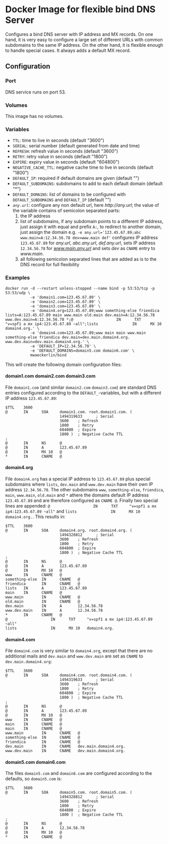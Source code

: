 # Docker Image for flexible bind DNS Server

Configures a bind DNS server with IP address and MX records. On one hand, it is very easy to configure a large set of different URLs with common subdomains to the same IP address. On the other hand, it is flexible enough to handle special cases. It always adds a default MX record.

## Configuration

### Port

DNS service runs on port 53.

### Volumes

This image has no volumes.

### Variables

- `TTL`: time to live in seconds (default "3600")
- `SERIAL`: serial number (default generated from date and time)
- `REFRESH`: refresh value in seconds (default "3600")
- `RETRY`: retry value in seconds (default "1800")
- `EXPIRE`: expiry value in seconds (default "604800")
- `NEGATIVE_CACHE_TTL`: negative cache time to live in seconds (default "1800")
- `DEFAULT_IP`: required if default domains are given (default "")
- `DEFAULT_SUBDOMAINS`: subdomains to add to each default domain (default "*")
- `DEFAULT_DOMAINS`: list of domains to be configured with `DEFAULT_SUBDOMAINS` and `DEFAULT_IP` (default "")
- _`any.url`_: configure any non default url, here _http://any.url_; the value of the variable contains of semicolon separated parts:
    1. the IP address
    2. list of subdomains, if any subdomain points to a different IP address, just assign it with equal and prefix `A:`, to redirect to another domain, just assign the domain e.g. `-e any.url='123.45.67.89;abc www.main=A:12.34.56.78 dev=www.main def'` configures IP address `123.45.67.89` for _any.url_, _abc.any.url_, _def.any.url_, sets IP address `12.34.56.78` for _www.main.any.url_ and sets _dev_ as `CNAME` entry to _www.main_.
    3. all following semicolon separated lines that are added as is to the DNS record for full flexibility

### Examples

    docker run -d --restart unless-stopped --name bind -p 53:53/tcp -p 53:53/udp \
               -e 'domain1.com=123.45.67.89' \
               -e 'domain2.com=123.45.67.89' \
               -e 'domain3.com=123.45.67.89' \
               -e 'domain4.org=123.45.67.89;www something-else friendica lists=A:123.45.67.89 main www.main old.main dev.main=A:12.34.56.78 www.dev.main=A:12.34.56.78 *;@                   IN      TXT     "v=spf1 a mx ip4:123.45.67.89 ~all";lists               IN      MX 10   domain4.org.' \
               -e 'domain4.com=123.45.67.89;www main main www.main something-else friendica dev.main=dev.main.domain4.org. www.dev.main=dev.main.domain4.org.' \
               -e 'DEFAULT_IP=12.34.56.78' \
               -e 'DEFAULT_DOMAINS=domain5.com domain6.com' \
               mwaeckerlin/bind

This will create the following domain configuration files:

#### domain1.com domain2.com domain3.com

File `domain1.com` (and similar `domain2.com` `domain3.com`) are standard DNS entries configured according to the `DEFAULT_`-variables, but with a different IP address `123.45.67.89`:

```
$TTL    3600
@       IN      SOA     domain1.com. root.domain1.com. (
                        1494319633      ; Serial
                        3600    ; Refresh
                        1800    ; Retry
                        604800  ; Expire
                        1800 )  ; Negative Cache TTL
;
@       IN      NS      @
@       IN      A       123.45.67.89
@       IN      MX 10   @
*       IN      CNAME   @
```

#### domain4.org

File `domain4.org` has a special IP address to `123.45.67.89` plus special subdomains where `lists`, `dev.main` and `www.dev.main` have their own IP address `12.34.56.78`. The other subdomains `www`, `something-else`, `friendica`, `main`, `www.main`, `old.main` and `*` athere the domains default IP address `123.45.67.89` and are therefore configured as `CNAME @`. Finally two special lines are appended: `@                   IN      TXT     "v=spf1 a mx ip4:123.45.67.89 ~all"` and `lists               IN      MX 10   domain4.org.`. This results in:

```
$TTL    3600
@       IN      SOA     domain4.org. root.domain4.org. (
                        1494328812      ; Serial
                        3600    ; Refresh
                        1800    ; Retry
                        604800  ; Expire
                        1800 )  ; Negative Cache TTL
;
@       IN      NS      @
@       IN      A       123.45.67.89
@       IN      MX 10   @
www     IN      CNAME   @
something-else  IN      CNAME   @
friendica       IN      CNAME   @
lists   IN      A       123.45.67.89
main    IN      CNAME   @
www.main        IN      CNAME   @
old.main        IN      CNAME   @
dev.main        IN      A       12.34.56.78
www.dev.main    IN      A       12.34.56.78
*       IN      CNAME   @
@                   IN      TXT     "v=spf1 a mx ip4:123.45.67.89 ~all"
lists               IN      MX 10   domain4.org.
```

#### domain4.com

File `domain4.com` is very similar to `domain4.org`, except that there are no additional mails and `dev.main` and `www.dev.main` are set as `CNAME` to `dev.main.domain4.org`:

```
$TTL    3600
@       IN      SOA     domain4.com. root.domain4.com. (
                        1494319633      ; Serial
                        3600    ; Refresh
                        1800    ; Retry
                        604800  ; Expire
                        1800 )  ; Negative Cache TTL
;
@       IN      NS      @
@       IN      A       123.45.67.89
@       IN      MX 10   @
www     IN      CNAME   @
main    IN      CNAME   @
main    IN      CNAME   @
www.main        IN      CNAME   @
something-else  IN      CNAME   @
friendica       IN      CNAME   @
dev.main        IN      CNAME   dev.main.domain4.org.
www.dev.main    IN      CNAME   dev.main.domain4.org.
```

#### domain5.com domain6.com

The files `domain5.com` and `domain6.com` are configured according to the defaults, so `domain5.com` is:

```
$TTL    3600
@       IN      SOA     domain5.com. root.domain5.com. (
                        1494328812      ; Serial
                        3600    ; Refresh
                        1800    ; Retry
                        604800  ; Expire
                        1800 )  ; Negative Cache TTL
;
@       IN      NS      @
@       IN      A       12.34.56.78
@       IN      MX 10   @
*       IN      CNAME   @
```
